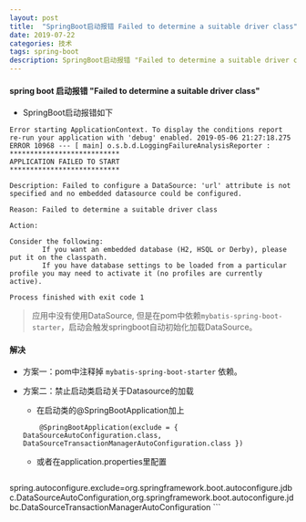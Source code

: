 ```yaml
---
layout: post
title:  "SpringBoot启动报错 Failed to determine a suitable driver class"
date: 2019-07-22
categories: 技术
tags: spring-boot 
description: SpringBoot启动报错 "Failed to determine a suitable driver class"
---
```


####  spring boot 启动报错 "Failed to determine a suitable driver class"

- SpringBoot启动报错如下

```
Error starting ApplicationContext. To display the conditions report re-run your application with 'debug' enabled. 2019-05-06 21:27:18.275 ERROR 10968 --- [ main] o.s.b.d.LoggingFailureAnalysisReporter : 
*************************** 
APPLICATION FAILED TO START 
*************************** 

Description: Failed to configure a DataSource: 'url' attribute is not specified and no embedded datasource could be configured. 

Reason: Failed to determine a suitable driver class 

Action: 

Consider the following: 
		If you want an embedded database (H2, HSQL or Derby), please put it on the classpath. 
		If you have database settings to be loaded from a particular profile you may need to activate it (no profiles are currently active). 

Process finished with exit code 1

```

> 应用中没有使用DataSource, 但是在pom中依赖`mybatis-spring-boot-starter`，启动会触发springboot自动初始化加载DataSource。

#### 解决
- 方案一：pom中注释掉 `mybatis-spring-boot-starter` 依赖。

- 方案二：禁止启动类启动关于Datasource的加载
	- 在启动类的@SpringBootApplication加上

	```
	    @SpringBootApplication(exclude = { DataSourceAutoConfiguration.class, DataSourceTransactionManagerAutoConfiguration.class })
	```
	- 或者在application.properties里配置
	
	```
spring.autoconfigure.exclude=org.springframework.boot.autoconfigure.jdbc.DataSourceAutoConfiguration,org.springframework.boot.autoconfigure.jdbc.DataSourceTransactionManagerAutoConfiguration
	```

